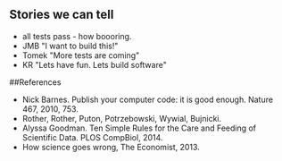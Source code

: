 ## Stories we can tell

* all tests pass - how boooring.
* JMB "I want to build this!"
* Tomek "More tests are coming"
* KR "Lets have fun. Lets build software"

##References

* Nick Barnes. Publish your computer code: it is good enough. Nature 467, 2010, 753.
* Rother, Rother, Puton, Potrzebowski, Wywial, Bujnicki.
* Alyssa Goodman. Ten Simple Rules for the Care and Feeding of Scientific Data. PLOS CompBiol, 2014.
* How science goes wrong, The Economist, 2013.
